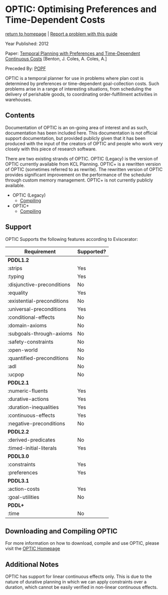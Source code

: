 # OPTIC: Optimising Preferences and Time-Dependent Costs
[return to homepage](../../../readme.md) | [Report a problem with this guide](https://github.com/nergmada/pddl-reference/issues/new/choose)


Year Published: 2012

Paper: [Temporal Planning with Preferences and Time-Dependent Continuous Costs](https://www.aaai.org/ocs/index.php/ICAPS/ICAPS12/paper/view/4699/4708) [Benton, J. Coles, A. Coles, A.]

Preceded By: [POPF](../POPF/main.md)

OPTIC is a temporal planner for use in problems where plan cost is determined by preferences or time-dependent goal-collection costs. Such problems arise in a range of interesting situations, from scheduling the delivery of perishable goods, to coordinating order-fulfillment activities in warehouses.

## Contents
Documentation of OPTIC is an on-going area of interest and as such, documentation has been included here. This documentation is not official support documentation, but provided publicly given that it has been produced with the input of the creators of OPTIC and people who work very closely with this piece of research software.

There are two existing strands of OPTIC. OPTIC (Legacy) is the version of OPTIC currently available from KCL Planning. OPTIC+ is a rewritten version of OPTIC (sometimes referred to as rewrite). The rewritten version of OPTIC provides significant improvement on the performance of the scheduler through custom memory management. OPTIC+ is not currently publicly available. 

- OPTIC (Legacy)
    - [Compiling](./Legacy/compiling.md)
- OPTIC+
    - [Compiling](./Plus/compiling.md)

## Support
OPTIC Supports the following features according to Eviscerator:

<!--- Markdown Generated by Eviscerator --->

|Requirement | Supported?|
| --- | --- |
|**PDDL1.2** |
|:strips | Yes |
|:typing | Yes |
|:disjunctive-preconditions | No |
|:equality | Yes |
|:existential-preconditions | No |
|:universal-preconditions | Yes |
|:conditional-effects | No |
|:domain-axioms | No |
|:subgoals-through-axioms | No |
|:safety-constraints | No |
|:open-world | No |
|:quantified-preconditions | No |
|:adl | No |
|:ucpop | No |
|**PDDL2.1** |
|:numeric-fluents | Yes |
|:durative-actions | Yes |
|:duration-inequalities | Yes |
|:continuous-effects | Yes |
|:negative-preconditions | No |
|**PDDL2.2** |
|:derived-predicates | No |
|:timed-initial-literals | Yes |
|**PDDL3.0** |
|:constraints | Yes |
|:preferences | Yes |
|**PDDL3.1** |
|:action-costs | Yes |
|:goal-utilities | No |
|**PDDL+** |
|:time | No |

## Downloading and Compiling OPTIC
For more information on how to download, compile and use OPTIC, please visit the [OPTIC Homepage](https://nms.kcl.ac.uk/planning/software/optic.html)

## Additional Notes
OPTIC has support for linear continuous effects only. This is due to the nature of durative planning in which we can apply constraints over a duration, which cannot be easily verified in non-linear continuous effects. 
